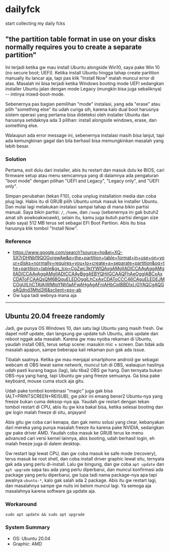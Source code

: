 # dailyfck
start collecting my daily fcks

## "the partition table format in use on your disks normally requires you to create a separate partition"

Ini terjadi ketika gw mau install Ubuntu alongside Win10, saya pake Win 10 (no secure boot; UEFI). Ketika install Ubuntu hingga tahap create partition manually itu lancar aja, tapi pas klik "Install Now" malah muncul error di atas. Masalah ini bisa terjadi ketika Windows booting mode UEFI sedangkan installer Ubuntu jalan dengan mode Legacy (mungkin bisa juga sebaliknya) -- intinya mixed-boot-mode.

Sebenernya pas bagian pemilihan "mode" instalasi, yang ada "erase" atau pilih "something else" itu udah curiga sih, karena kalo dual boot harusnya sistem operasi yang pertama bisa dideteksi oleh installer Ubuntu dan harusnya setidaknya ada 3 pilihan: install alongside windows, erase, dan something else. 

Walaupun ada error message ini, sebenernya instalasi masih bisa lanjut, tapi ada kemungkinan gagal dan bila berhasil bisa memungkinkan masalah yang lebih besar.

### Solution
Pertama, exit dulu dari installer, abis itu restart dan masuk dulu ke BIOS, cari firmware setup atau menu semcamnya yang di dalamnya ada pengaturan "boot mode" dengan pilihan "UEFI and Legacy", "Legacy only", and "UEFI only". 

Simpan perubahan (tekan F10), coba unplug installation media dan coba plug lagi. Habis itu di GRUB pilih Ubuntu untuk masuk ke installer Ubuntu. Dan mulai lagi melakukan instalasi sampai tahap di mana bikin partisi manual. Saya bikin partisi: `/`, `/home`, dan `/swap` (sebenernya ini gak butuh2 amat sih aowkoakwoawk), selain itu, kamu juga butuh partisi dengan size (kalo saya) 512 MB terus set sebagai EFI Boot Partiion. Abis itu bisa harusnya klik tombol "Install Now".

### Reference
- https://www.google.com/search?source=hp&ei=XQ-SX7rDHNbf9QOGvrqwAw&q=the+partition+table+format+in+use+on+your+disks+normally+requires+you+to+create+a+separate+partition&oq=the+partition+table&gs_lcp=CgZwc3ktYWIQAxgAMgIIADICCAAyAggAMgIIADICCAAyAggAMgIIADICCAAyBggAEBYQHjIGCAAQFhAeOggIABCxAxCDAToFCAAQsQM6BQguELEDOggILhCxAxCDAToCCC46CAguELEDEJMCOgUILhCTAlAiWMtoYNh1aAFwAHgAgAFniAHbCpIBBDIxLjGYAQCgAQGqAQdnd3Mtd2l6&sclient=psy-ab
- Gw lupa tadi webnya mana aja 

---

## Ubuntu 20.04 freeze randomly
Jadi, gw punya OS Windows 10, dan satu lagi Ubuntu yang masih fresh. Gw dapet notif update, dan langsung gw update tuh Ubuntu, abis update dan reboot nggak ada masalah. Karena gw mau nyoba rekaman di Ubuntu, yaudah install OBS, terus setup scene: masukin mic + screen. Dan tidak ada masalah apapun, sampe beberapa kali rekaman pun gak ada issue.

Tibalah saatnya. Ketika gw mau menjajal smartphone android gw sebagai webcam di OBS lewat same network, muncul tuh di OBS, walaupun hasilnya udah pasti kurang bagus (lag), lalu tiba2 OBS gw hang. Dan ternyata bukan OBS-nya yang hang, tapi Ubuntu gw yang freeze semuanya. Ga bisa pake keyboard, mouse cuma stuck aja gitu.

Udah pake tombol kombinasi "magic" juga gak bisa (ALT+PRINTSCREEN+REISUB), gw pikir ini emang bener2 Ubuntu-nya yang freeze bukan cuma deksop-nya aja. Yaudah gw restart dengan tekan tombol restart di CPU, abis itu gw kira bakal bisa, ketika selesai booting dan gw login malah freeze di situ, anjayani!

Abis gitu gw coba cari kenapa, dan gak nemu solusi yang clear, kebanyakan dari mereka yang punya masalah freeze itu karena pake NVIDIA, sedangkan gw pake driver AMD. Yaudah coba masuk ke GRUB terus ke menu advanced cari versi kernel lainnya, abis booting, udah berhasil login, eh malah freeze juga di dalem desktop.

Gw restart lagi lewat CPU, dan gw coba masuk ke safe mode (recovery), terus masuk ke root shell, dan coba install driver graphic lewat situ, ternyata gak ada yang perlu di-install. Lalu gw bingung, dan gw coba `apt update` dan `apt upgrade` sapa tau ada yang perlu diperbarui, dan muncul konfirmasi ada package yang perlu diperbarui, gw lupa tadi nama package-nya apa tapi awalnya `ubuntu-*`, kalo gak salah ada 2 package. Abis itu gw restart lagi, dan masalahnya sampe gw nulis ini belom muncul lagi. Ya semoga aja masalahnya karena software ga update aja.

### Workaround
```
sudo apt update && sudo apt upgrade
```

### System Summary
- OS: Ubuntu 20.04
- Graphic: AMD

